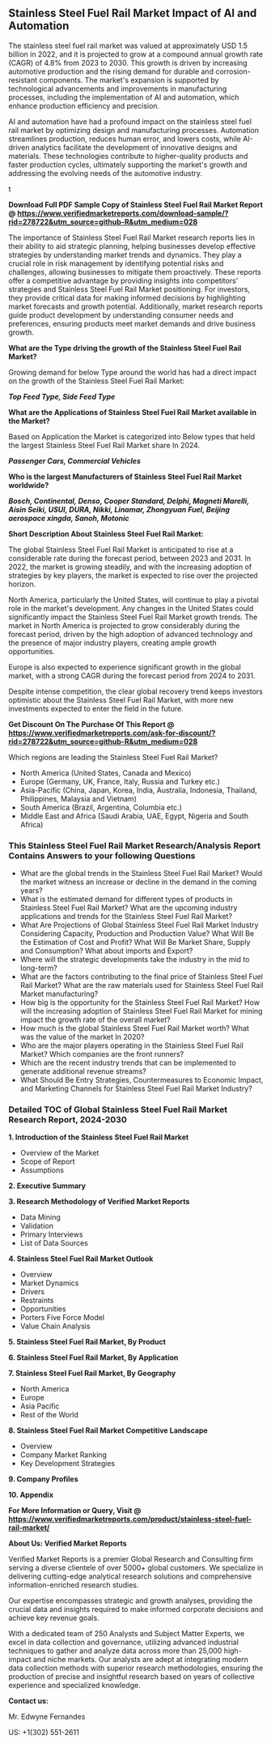 <h2>Stainless Steel Fuel Rail Market Impact of AI and Automation</h2><p>The stainless steel fuel rail market was valued at approximately USD 1.5 billion in 2022, and it is projected to grow at a compound annual growth rate (CAGR) of 4.8% from 2023 to 2030. This growth is driven by increasing automotive production and the rising demand for durable and corrosion-resistant components. The market's expansion is supported by technological advancements and improvements in manufacturing processes, including the implementation of AI and automation, which enhance production efficiency and precision.</p><p>AI and automation have had a profound impact on the stainless steel fuel rail market by optimizing design and manufacturing processes. Automation streamlines production, reduces human error, and lowers costs, while AI-driven analytics facilitate the development of innovative designs and materials. These technologies contribute to higher-quality products and faster production cycles, ultimately supporting the market's growth and addressing the evolving needs of the automotive industry.</p>t</p><p id="" class=""><strong>Download Full PDF Sample Copy of Stainless Steel Fuel Rail Market Report @ <a href="https://www.verifiedmarketreports.com/download-sample/?rid=278722&utm_source=github-R&utm_medium=028" target="_blank">https://www.verifiedmarketreports.com/download-sample/?rid=278722&utm_source=github-R&utm_medium=028</a></strong></p><p>The importance of&nbsp;Stainless Steel Fuel Rail Market research reports lies in their ability to aid strategic planning, helping businesses develop effective strategies by understanding market trends and dynamics. They play a crucial role in risk management by identifying potential risks and challenges, allowing businesses to mitigate them proactively. These reports offer a competitive advantage by providing insights into competitors' strategies and Stainless Steel Fuel Rail Market positioning. For investors, they provide critical data for making informed decisions by highlighting market forecasts and growth potential. Additionally, market research reports guide product development by understanding consumer needs and preferences, ensuring products meet market demands and drive business growth.</p><p><strong>What are the&nbsp;Type driving the growth of the Stainless Steel Fuel Rail Market?</strong></p><p id="" class="">Growing demand for below Type around the world has had a direct impact on the growth of the Stainless Steel Fuel Rail Market:</p><em><strong>Top Feed Type, Side Feed Type</strong></em></p><strong>What are the&nbsp;Applications&nbsp;of Stainless Steel Fuel Rail Market available in the Market?</strong></p><p id="" class="">Based on Application the Market is categorized into Below types that held the largest Stainless Steel Fuel Rail Market share In 2024.</p><em><strong>Passenger Cars, Commercial Vehicles</strong></em></p><strong>Who is the largest Manufacturers of Stainless Steel Fuel Rail Market worldwide?</strong></p><p><em><strong>Bosch, Continental, Denso, Cooper Standard, Delphi, Magneti Marelli, Aisin Seiki, USUI, DURA, Nikki, Linamar, Zhongyuan Fuel, Beijing aerospace xingda, Sanoh, Motonic</strong></em></p><p id="" class=""><strong>Short Description About Stainless Steel Fuel Rail Market:</strong></p><p>The global Stainless Steel Fuel Rail Market is anticipated to rise at a considerable rate during the forecast period, between 2023 and 2031. In 2022, the market is growing steadily, and with the increasing adoption of strategies by key players, the market is expected to rise over the projected horizon.</p><p>North America, particularly the United States, will continue to play a pivotal role in the market's development. Any changes in the United States could significantly impact the Stainless Steel Fuel Rail Market growth trends. The market in North America is projected to grow considerably during the forecast period, driven by the high adoption of advanced technology and the presence of major industry players, creating ample growth opportunities.</p><p>Europe is also expected to experience significant growth in the global market, with a strong CAGR during the forecast period from 2024 to 2031.</p><p>Despite intense competition, the clear global recovery trend keeps investors optimistic about the Stainless Steel Fuel Rail Market, with more new investments expected to enter the field in the future.</p><p id="" class=""><strong>Get Discount On The Purchase Of This Report @ <a href="https://www.verifiedmarketreports.com/ask-for-discount/?rid=278722&utm_source=github-R&utm_medium=028" target="_blank">https://www.verifiedmarketreports.com/ask-for-discount/?rid=278722&utm_source=github-R&utm_medium=028</a></strong></p>Which regions are leading the Stainless Steel Fuel Rail Market?</p><ul><li>North America (United States, Canada and Mexico)</li><li>Europe (Germany, UK, France, Italy, Russia and Turkey etc.)</li><li>Asia-Pacific (China, Japan, Korea, India, Australia, Indonesia, Thailand, Philippines, Malaysia and Vietnam)</li><li>South America (Brazil, Argentina, Columbia etc.)</li><li>Middle East and Africa (Saudi Arabia, UAE, Egypt, Nigeria and South Africa)</li></ul><h3 id="" class="">This Stainless Steel Fuel Rail Market Research/Analysis Report Contains Answers to your following Questions</h3><ul><li>What are the global trends in the Stainless Steel Fuel Rail Market? Would the market witness an increase or decline in the demand in the coming years?</li><li>What is the estimated demand for different types of products in Stainless Steel Fuel Rail Market? What are the upcoming industry applications and trends for the Stainless Steel Fuel Rail Market?</li><li>What Are Projections of Global Stainless Steel Fuel Rail Market Industry Considering Capacity, Production and Production Value? What Will Be the Estimation of Cost and Profit? What Will Be Market Share, Supply and Consumption? What about imports and Export?</li><li>Where will the strategic developments take the industry in the mid to long-term?</li><li>What are the factors contributing to the final price of Stainless Steel Fuel Rail Market? What are the raw materials used for Stainless Steel Fuel Rail Market manufacturing?</li><li>How big is the opportunity for the Stainless Steel Fuel Rail Market? How will the increasing adoption of Stainless Steel Fuel Rail Market for mining impact the growth rate of the overall market?</li><li>How much is the global Stainless Steel Fuel Rail Market worth? What was the value of the market In 2020?</li><li>Who are the major players operating in the Stainless Steel Fuel Rail Market? Which companies are the front runners?</li><li>Which are the recent industry trends that can be implemented to generate additional revenue streams?</li><li>What Should Be Entry Strategies, Countermeasures to Economic Impact, and Marketing Channels for Stainless Steel Fuel Rail Market Industry?</li></ul><h3 id="" class="">Detailed TOC of Global Stainless Steel Fuel Rail Market Research Report, 2024-2030</h3><p id="" class=""><strong>1. Introduction of the Stainless Steel Fuel Rail Market</strong></p><ul><li>Overview of the Market</li><li>Scope of Report</li><li>Assumptions</li></ul><p id="" class=""><strong>2. Executive Summary</strong></p><p id="" class=""><strong>3. Research Methodology of Verified Market Reports</strong></p><ul><li>Data Mining</li><li>Validation</li><li>Primary Interviews</li><li>List of Data Sources</li></ul><p id="" class=""><strong>4. Stainless Steel Fuel Rail Market Outlook</strong></p><ul><li>Overview</li><li>Market Dynamics</li><li>Drivers</li><li>Restraints</li><li>Opportunities</li><li>Porters Five Force Model</li><li>Value Chain Analysis</li></ul><p id="" class=""><strong>5. Stainless Steel Fuel Rail Market, By Product</strong></p><p id="" class=""><strong>6. Stainless Steel Fuel Rail Market, By Application</strong></p><p id="" class=""><strong>7. Stainless Steel Fuel Rail Market, By Geography</strong></p><ul><li>North America</li><li>Europe</li><li>Asia Pacific</li><li>Rest of the World</li></ul><p id="" class=""><strong>8. Stainless Steel Fuel Rail Market Competitive Landscape</strong></p><ul><li>Overview</li><li>Company Market Ranking</li><li>Key Development Strategies</li></ul><p id="" class=""><strong>9. Company Profiles</strong></p><p id="" class=""><strong>10. Appendix</strong></p><p id="" class=""><strong>For More Information or Query, Visit @ <a href="https://www.verifiedmarketreports.com/product/stainless-steel-fuel-rail-market/" target="_blank">https://www.verifiedmarketreports.com/product/stainless-steel-fuel-rail-market/</a></strong></p><p id="" class=""><strong>About Us: Verified Market Reports</strong></p><p id="" class="">Verified Market Reports is a premier Global Research and Consulting firm serving a diverse clientele of over 5000+ global customers. We specialize in delivering cutting-edge analytical research solutions and comprehensive information-enriched research studies.</p><p id="" class="">Our expertise encompasses strategic and growth analyses, providing the crucial data and insights required to make informed corporate decisions and achieve key revenue goals.</p><p id="" class="">With a dedicated team of 250 Analysts and Subject Matter Experts, we excel in data collection and governance, utilizing advanced industrial techniques to gather and analyze data across more than 25,000 high-impact and niche markets. Our analysts are adept at integrating modern data collection methods with superior research methodologies, ensuring the production of precise and insightful research based on years of collective experience and specialized knowledge.</p><p id="" class=""><strong>Contact us:</strong></p><p id="" class="">Mr. Edwyne Fernandes</p><p id="" class="">US: +1(302) 551-2611</p>